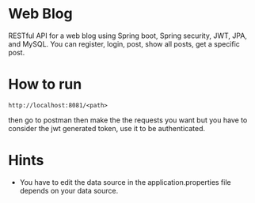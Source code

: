 # Web Blog

RESTful API for a web blog using Spring boot, Spring security, JWT, JPA, and MySQL. You can register, login, post, show all posts, get a specific post.

# How to run

	http://localhost:8081/<path>

then go to postman then make the the requests you want but you have to consider the jwt generated token, use it to be authenticated.

# Hints

- You have to edit the data source in the application.properties file depends on your data source.
